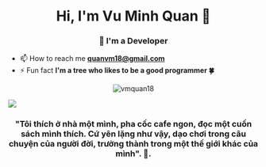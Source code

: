 <h1 align="center"> Hi, I'm Vu Minh Quan 👋 </h1>
<h3 align="center">🌱 I'm a Developer</h3>

- 📫 How to reach me **quanvm18@gmail.com**
- ⚡ Fun fact **I'm a tree who likes to be a good programmer 🍀**

<p align="center">
    <img align="center"
        src="https://github-readme-stats.vercel.app/api/top-langs/?username=toilaquanvu&show_icons=true&locale=en&layout=compact&langs_count=10&count_private=true"
        alt="vmquan18"/>
</p>

<!--<p align="center">
    <img align="center"
        src="https://github-readme-stats.vercel.app/api/wakatime/?username=vmquan18&show_icons=true&locale=en&layout=compact&langs_count=10&count_private=true"
        alt="vmquan18"/>
</p>
-->
[![](https://visitcount.itsvg.in/api?id=VuMinhQuanDev&label=Profile%20Views&icon=4&pretty=false)](https://visitcount.itsvg.in)

<h3 align="center" style="font-weight: bold" > "Tôi thích ở nhà một mình, pha cốc cafe ngon, đọc một cuốn sách mình thích. Cứ yên lặng như vậy, dạo chơi trong câu chuyện của người đời, trưởng thành trong một thế giới khác của mình". 🌿.</h3>
<!--
**VuMinhQuanDev/VuMinhQuanDev** is a ✨ _special_ ✨ repository because its `README.md` (this file) appears on your GitHub profile.

Here are some ideas to get you started:

- 🔭 I’m currently working on ...
- 🌱 I’m currently learning ...
- 👯 I’m looking to collaborate on ...
- 🤔 I’m looking for help with ...
- 💬 Ask me about ...
- 📫 How to reach me: ...
- 😄 Pronouns: ...
- ⚡ Fun fact: ...
-->

